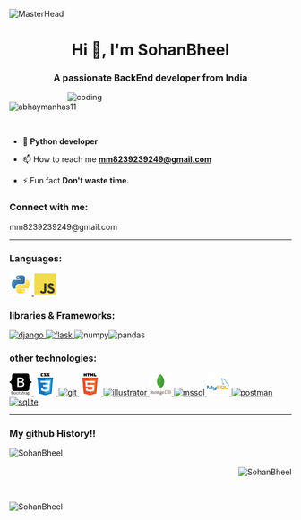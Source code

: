 ![MasterHead](https://media4.giphy.com/media/f3iwJFOVOwuy7K6FFw/giphy.gif?cid=ecf05e47cxatws0o6ap28qplxwlnu2j4zg1fdbcxmyc9go9f&rid=giphy.gif&ct=g)
<h1 align="center">Hi 👋, I'm SohanBheel</h1>
<h3 align="center">A passionate BackEnd developer from India</h3>
<img align="right" alt="coding" width="400" src="https://media1.giphy.com/media/VTtANKl0beDFQRLDTh/giphy.gif?cid=ecf05e47zifdvlxuu402n6rj6s6cv3u5rz8fkcq30foffw00&rid=giphy.gif&ct=g">

<p align="left"> <img src="https://komarev.com/ghpvc/?username=abhaymanhas11&label=Profile%20views&color=0e75b6&style=flat" alt="abhaymanhas11" /> </p>

<p align="left"> <a href="https://twitter.com/" target="blank"><img src="https://img.shields.io/twitter/follow/?logo=twitter&style=for-the-badge" alt="" /></a> </p>

- 🌱   **Python developer**

- 📫 How to reach me **mm8239239249@gmail.com**

- ⚡ Fun fact **Don't waste time.**

<h3 align="left">Connect with me:</h3>
<p align="left">mm8239239249@gmail.com
</p>
<hr>
<h3 align="left">Languages:</h3>
<a href="https://www.python.org" target="_blank" rel="noreferrer"> <img src="https://raw.githubusercontent.com/devicons/devicon/master/icons/python/python-original.svg" alt="python" width="40" height="40"/> </a>  <a href="https://developer.mozilla.org/en-US/docs/Web/JavaScript" target="_blank" rel="noreferrer"> <img src="https://raw.githubusercontent.com/devicons/devicon/master/icons/javascript/javascript-original.svg" alt="javascript" width="40" height="40"/> </a>

<h3 align="left">libraries & Frameworks: </h3>
<p>
<a href="https://www.djangoproject.com/" target="_blank" rel="noreferrer"> <img src="https://cdn.worldvectorlogo.com/logos/django.svg" alt="django" width="40" height="40"/> </a> <a href="https://flask.palletsprojects.com/" target="_blank" rel="noreferrer"> <img src="https://www.vectorlogo.zone/logos/pocoo_flask/pocoo_flask-icon.svg" alt="flask" width="40" height="40"/> </a><img src="https://numpy.org/images/logo.svg" alt="numpy" width="40" height="40" ><img src="https://pandas.pydata.org/docs/_static/pandas.svg" alt="pandas" width="40" height="40" ></p>



<h3 align="left">other technologies: </h3>
<p align="left"> <a href="https://getbootstrap.com" target="_blank" rel="noreferrer"> <img src="https://raw.githubusercontent.com/devicons/devicon/master/icons/bootstrap/bootstrap-plain-wordmark.svg" alt="bootstrap" width="40" height="40"/> </a>
  <a href="https://www.w3schools.com/css/" target="_blank" rel="noreferrer"> <img src="https://raw.githubusercontent.com/devicons/devicon/master/icons/css3/css3-original-wordmark.svg" alt="css3" width="40" height="40"/> </a>  <a href="https://git-scm.com/" target="_blank" rel="noreferrer"> <img src="https://www.vectorlogo.zone/logos/git-scm/git-scm-icon.svg" alt="git" width="40" height="40"/> </a> <a href="https://www.w3.org/html/" target="_blank" rel="noreferrer"> <img src="https://raw.githubusercontent.com/devicons/devicon/master/icons/html5/html5-original-wordmark.svg" alt="html5" width="40" height="40"/> </a> <a href="https://www.adobe.com/in/products/illustrator.html" target="_blank" rel="noreferrer"> <img src="https://www.vectorlogo.zone/logos/adobe_illustrator/adobe_illustrator-icon.svg" alt="illustrator" width="40" height="40"/> </a>  <a href="https://www.mongodb.com/" target="_blank" rel="noreferrer"> <img src="https://raw.githubusercontent.com/devicons/devicon/master/icons/mongodb/mongodb-original-wordmark.svg" alt="mongodb" width="40" height="40"/> </a> <a href="https://www.microsoft.com/en-us/sql-server" target="_blank" rel="noreferrer"> <img src="https://www.svgrepo.com/show/303229/microsoft-sql-server-logo.svg" alt="mssql" width="40" height="40"/> </a> <a href="https://www.mysql.com/" target="_blank" rel="noreferrer"> <img src="https://raw.githubusercontent.com/devicons/devicon/master/icons/mysql/mysql-original-wordmark.svg" alt="mysql" width="40" height="40"/> </a> <a href="https://postman.com" target="_blank" rel="noreferrer"> <img src="https://www.vectorlogo.zone/logos/getpostman/getpostman-icon.svg" alt="postman" width="40" height="40"/> </a>  <a href="https://www.sqlite.org/" target="_blank" rel="noreferrer"> <img src="https://www.vectorlogo.zone/logos/sqlite/sqlite-icon.svg" alt="sqlite" width="40" height="40"/> </a> </p>
<hr>
<h3 align="left"> My github History!!</h3>
<p>&nbsp;<img align="left" src="https://github-readme-stats.vercel.app/api?username=abhaymanhas19&show_icons=true&locale=en" alt="SohanBheel" />
 <br><br/>
<img align="right" src="https://github-readme-stats.vercel.app/api/top-langs?username=abhaymanhas19&show_icons=true&locale=en&layout=compact" alt="SohanBheel" /></p><br/>
 <br>    
<p><img align="left" src="https://github-readme-streak-stats.herokuapp.com/?user=abhaymanhas19&" alt="SohanBheel" /></p>

